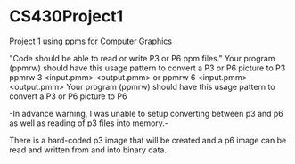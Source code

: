 # CS430Project1
Project 1 using ppms for Computer Graphics

"Code should be able to read or write P3 or P6 ppm files."
	Your program (ppmrw) should have this usage pattern to convert a P3 or P6 picture to P3	
		ppmrw 3 <input.pmm> <output.pmm> or ppmrw 6 <input.pmm> <output.pmm>
	Your program (ppmrw) should have this usage pattern to convert a P3 or P6 picture to P6

-In advance warning, I was unable to setup converting between p3 and p6 as well as reading of p3 files into memory.-

There is a hard-coded p3 image that will be created and a p6 image can be read and written from and into binary data.
